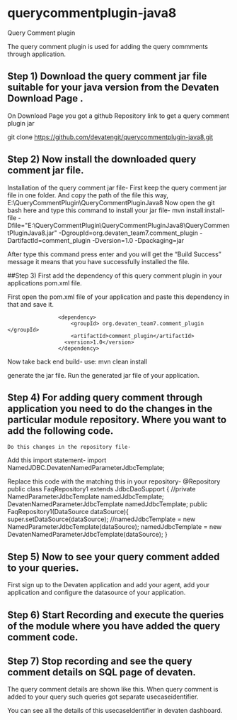 # querycommentplugin-java8

Query Comment plugin

The query comment plugin is used for adding the query commments through application.

## Step 1) Download the query comment jar file suitable for your java version from the Devaten Download Page .

On Download Page you got a github Repository link to get a query comment plugin jar

git clone https://github.com/devatengit/querycommentplugin-java8.git

## Step 2) Now install the downloaded query comment jar file.

Installation of the query comment jar file-
First keep the query comment jar file in one folder. And copy the path of the file this way,
E:\QueryCommentPlugin\QueryCommentPluginJava8
Now open the git bash here and type this command to install your jar file-
mvn install:install-file -Dfile="E:\QueryCommentPlugin\QueryCommentPluginJava8\QueryCommentPluginJava8.jar" -DgroupId=org.devaten_team7.comment_plugin -DartifactId=comment_plugin -Dversion=1.0 -Dpackaging=jar

After type this command press enter and you will get the “Build Success” message it means that you have successfully installed the file.

##Step 3) First add the dependency of this query comment plugin in your applications pom.xml file.

First open the pom.xml file of your application and paste this dependency in that and save it.
                    
                    <dependency>
                        <groupId> org.devaten_team7.comment_plugin </groupId>                
                        <artifactId>comment_plugin</artifactId>
                      <version>1.0</version>
                    </dependency>  
                    
                    
Now take back end build- use: mvn clean install 

generate the jar file. Run the generated jar file of your application.
## Step 4) For adding query comment through application you need to do the changes in the particular module repository. Where you want to add the following code.

    Do this changes in the repository file-
Add this import statement-
import NamedJDBC.DevatenNamedParameterJdbcTemplate;

Replace this code with the matching this in your repository-
                      @Repository
                      public class FaqRepository1 extends JdbcDaoSupport {
                         //private NamedParameterJdbcTemplate namedJdbcTemplate;
                        DevatenNamedParameterJdbcTemplate namedJdbcTemplate;
                        public FaqRepository1(DataSource dataSource){
                        super.setDataSource(dataSource);
                        //namedJdbcTemplate = new NamedParameterJdbcTemplate(dataSource);
                          namedJdbcTemplate = new DevatenNamedParameterJdbcTemplate(dataSource);
                        }
## Step 5) Now to see your query comment added to your queries.
First sign up to the Devaten application and add your agent, add your application and configure the datasource of your application.

## Step 6) Start Recording and execute the queries of the module where you have added the query comment code.

## Step 7) Stop recording and see the query comment details on SQL page of devaten. 
The query comment details are shown like this. When query comment is added to your query such queries got separate usecaseidentifier.


You can see all the details of this usecaseIdentifier in devaten dashboard.

